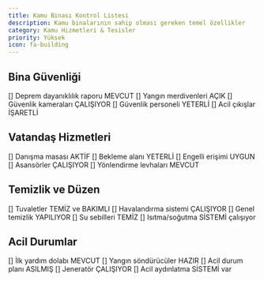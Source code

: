 ```yaml
---
title: Kamu Binası Kontrol Listesi
description: Kamu binalarının sahip olması gereken temel özellikler
category: Kamu Hizmetleri & Tesisler
priority: Yüksek
icon: fa-building
---
```


## Bina Güvenliği

[] Deprem dayanıklılık raporu MEVCUT
[] Yangın merdivenleri AÇIK
[] Güvenlik kameraları ÇALIŞIYOR
[] Güvenlik personeli YETERLİ
[] Acil çıkışlar İŞARETLİ

## Vatandaş Hizmetleri

[] Danışma masası AKTİF
[] Bekleme alanı YETERLİ
[] Engelli erişimi UYGUN
[] Asansörler ÇALIŞIYOR
[] Yönlendirme levhaları MEVCUT

## Temizlik ve Düzen

[] Tuvaletler TEMİZ ve BAKIMLI
[] Havalandırma sistemi ÇALIŞIYOR
[] Genel temizlik YAPILIYOR
[] Su sebilleri TEMİZ
[] Isıtma/soğutma SİSTEMİ çalışıyor

## Acil Durumlar

[] İlk yardım dolabı MEVCUT
[] Yangın söndürücüler HAZIR
[] Acil durum planı ASILMIŞ
[] Jeneratör ÇALIŞIYOR
[] Acil aydınlatma SİSTEMİ var
